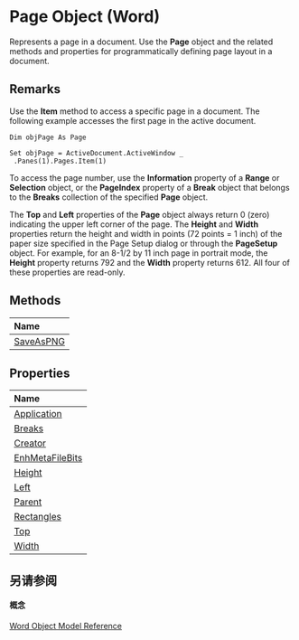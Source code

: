 
# Page Object (Word)

Represents a page in a document. Use the  **Page** object and the related methods and properties for programmatically defining page layout in a document.


## Remarks

Use the  **Item** method to access a specific page in a document. The following example accesses the first page in the active document.


```
Dim objPage As Page 
 
Set objPage = ActiveDocument.ActiveWindow _ 
 .Panes(1).Pages.Item(1)
```

To access the page number, use the  **Information** property of a **Range** or **Selection** object, or the **PageIndex** property of a **Break** object that belongs to the **Breaks** collection of the specified **Page** object.

The  **Top** and **Left** properties of the **Page** object always return 0 (zero) indicating the upper left corner of the page. The **Height** and **Width** properties return the height and width in points (72 points = 1 inch) of the paper size specified in the Page Setup dialog or through the **PageSetup** object. For example, for an 8-1/2 by 11 inch page in portrait mode, the **Height** property returns 792 and the **Width** property returns 612. All four of these properties are read-only.


## Methods



|**Name**|
|:-----|
|[SaveAsPNG](http://msdn.microsoft.com/library/f734988c-2cea-2a51-66b5-d3e7c6c30d56%28Office.15%29.aspx)|

## Properties



|**Name**|
|:-----|
|[Application](761e480a-2df6-3a12-a7af-1cea58f11f84.md)|
|[Breaks](13aed7c7-cf67-1456-7842-d113dfc00b31.md)|
|[Creator](9f34c6ef-12d7-f494-095a-f9b59b696e98.md)|
|[EnhMetaFileBits](7d59c1a4-4943-02f8-25f2-4b50d330cc28.md)|
|[Height](fe097fed-868b-cb09-f2ad-d53cda76a426.md)|
|[Left](681390e2-f121-5652-2923-aa460db0da64.md)|
|[Parent](32b001ea-c26c-cce9-5d79-3defed57fa5d.md)|
|[Rectangles](57c2f9f9-b858-b2f7-2dcc-1cbd565d009c.md)|
|[Top](01b3534c-fd22-720f-aa09-1f26f4fa335a.md)|
|[Width](530e4e99-4962-5887-6a1d-da328f43ffb8.md)|

## 另请参阅


#### 概念


[Word Object Model Reference](be452561-b436-bb9b-6f94-3faa9a74a6fd.md)